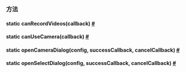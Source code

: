 ### 方法

<div class="props">
    <div class="prop">
        <h4 class="methodTitle"><a class="anchor" name="canrecordvideos"></a><span class="methodType">static </span>canRecordVideos<span
            class="methodType">(callback)</span> 
            <a class="hash-link" href="#canrecordvideos">#</a>
        </h4>
    </div>
    <div class="prop">
        <h4 class="methodTitle"><a class="anchor" name="canusecamera"></a><span
            class="methodType">static </span>canUseCamera<span class="methodType">(callback)</span> 
            <a class="hash-link" href="#canusecamera">#</a>
        </h4>
    </div>
    <div class="prop">
        <h4 class="methodTitle"><a class="anchor" name="opencameradialog"></a><span class="methodType">static </span>openCameraDialog<span
            class="methodType">(config, successCallback, cancelCallback)</span> 
            <a class="hash-link" href="#opencameradialog">#</a>
        </h4>
    </div>
    <div class="prop">
        <h4 class="methodTitle"><a class="anchor" name="openselectdialog"></a><span class="methodType">static </span>openSelectDialog<span
            class="methodType">(config, successCallback, cancelCallback)</span> 
            <a class="hash-link" href="#openselectdialog">#</a>
        </h4>
    </div>
</div>
